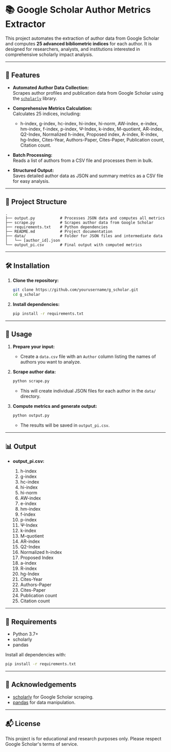 # 📚 Google Scholar Author Metrics Extractor

This project automates the extraction of author data from Google Scholar and computes **25 advanced bibliometric indices** for each author. It is designed for researchers, analysts, and institutions interested in comprehensive scholarly impact analysis.

---

## 🚀 Features

- **Automated Author Data Collection:**  
  Scrapes author profiles and publication data from Google Scholar using the [`scholarly`](https://github.com/scholarly-python-package/scholarly) library.

- **Comprehensive Metrics Calculation:**  
  Calculates 25 indices, including:
  - h-index, g-index, hc-index, hi-index, hi-norm, AW-index, e-index, hm-index, f-index, p-index, Ψ-Index, k-index, M-quotient, AR-index, Q2-Index, Normalized h-index, Proposed index, A-index, R-index, hg-Index, Cites-Year, Authors-Paper, Cites-Paper, Publication count, Citation count.

- **Batch Processing:**  
  Reads a list of authors from a CSV file and processes them in bulk.

- **Structured Output:**  
  Saves detailed author data as JSON and summary metrics as a CSV file for easy analysis.

---

## 📂 Project Structure

```
.
├── output.py           # Processes JSON data and computes all metrics
├── scrape.py           # Scrapes author data from Google Scholar
├── requirements.txt    # Python dependencies
├── README.md           # Project documentation
├── data/               # Folder for JSON files and intermediate data
│   └── [author_id].json
└── output_pi.csv       # Final output with computed metrics
```

---

## 🛠️ Installation

1. **Clone the repository:**
   ```sh
   git clone https://github.com/yourusername/g_scholar.git
   cd g_scholar
   ```

2. **Install dependencies:**
   ```sh
   pip install -r requirements.txt
   ```

---

## 📑 Usage

1. **Prepare your input:**
   - Create a `data.csv` file with an `Author` column listing the names of authors you want to analyze.

2. **Scrape author data:**
   ```sh
   python scrape.py
   ```
   - This will create individual JSON files for each author in the `data/` directory.

3. **Compute metrics and generate output:**
   ```sh
   python output.py
   ```
   - The results will be saved in `output_pi.csv`.

---

## 📊 Output

- **output_pi.csv:**

  1. h-index  
  2. g-index  
  3. hc-index  
  4. hi-index  
  5. hi-norm  
  6. AW-index  
  7. e-index  
  8. hm-index  
  9. f-index  
  10. p-index  
  11. Ψ-Index  
  12. k-index  
  13. M-quotient  
  14. AR-index  
  15. Q2-Index  
  16. Normalized h-index  
  17. Proposed Index  
  18. a-index  
  19. R-index  
  20. hg-Index  
  21. Cites-Year  
  22. Authors-Paper  
  23. Cites-Paper  
  24. Publication count  
  25. Citation count  

---

## 📝 Requirements

- Python 3.7+
- scholarly
- pandas

Install all dependencies with:
```sh
pip install -r requirements.txt
```

---

## 🙏 Acknowledgements

- [scholarly](https://github.com/scholarly-python-package/scholarly) for Google Scholar scraping.
- [pandas](https://pandas.pydata.org/) for data manipulation.

---

## 📬 License

This project is for educational and research purposes only. Please respect Google Scholar's terms of service.